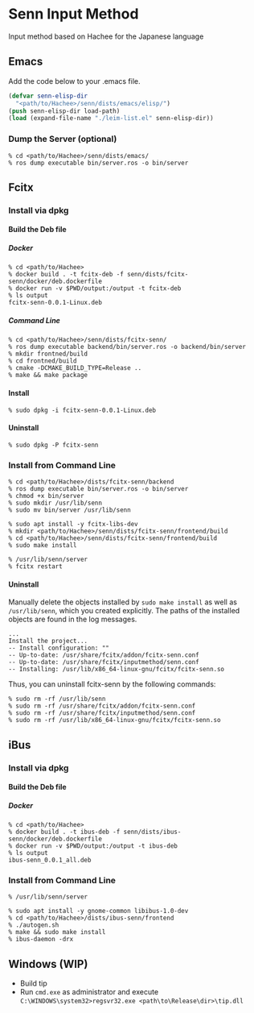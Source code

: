 # Senn Input Method

Input method based on Hachee for the Japanese language

## Emacs

Add the code below to your .emacs file.

```lisp
(defvar senn-elisp-dir
  "<path/to/Hachee>/senn/dists/emacs/elisp/")
(push senn-elisp-dir load-path)
(load (expand-file-name "./leim-list.el" senn-elisp-dir))
```

### Dump the Server (optional)

```
% cd <path/to/Hachee>/senn/dists/emacs/
% ros dump executable bin/server.ros -o bin/server
```

## Fcitx

### Install via dpkg

#### Build the Deb file

##### Docker

```
% cd <path/to/Hachee>
% docker build . -t fcitx-deb -f senn/dists/fcitx-senn/docker/deb.dockerfile
% docker run -v $PWD/output:/output -t fcitx-deb
% ls output
fcitx-senn-0.0.1-Linux.deb
```

##### Command Line

```
% cd <path/to/Hachee>/senn/dists/fcitx-senn/
% ros dump executable backend/bin/server.ros -o backend/bin/server
% mkdir frontned/build
% cd frontned/build
% cmake -DCMAKE_BUILD_TYPE=Release ..
% make && make package
```

#### Install

```
% sudo dpkg -i fcitx-senn-0.0.1-Linux.deb
```

#### Uninstall

```
% sudo dpkg -P fcitx-senn
```

### Install from Command Line

```
% cd <path/to/Hachee>/dists/fcitx-senn/backend
% ros dump executable bin/server.ros -o bin/server
% chmod +x bin/server
% sudo mkdir /usr/lib/senn
% sudo mv bin/server /usr/lib/senn

% sudo apt install -y fcitx-libs-dev
% mkdir <path/to/Hachee>/senn/dists/fcitx-senn/frontend/build
% cd <path/to/Hachee>/senn/dists/fcitx-senn/frontend/build
% sudo make install

% /usr/lib/senn/server
% fcitx restart
```

#### Uninstall

Manually delete the objects installed by `sudo make install` as well as `/usr/lib/senn`, which you created explicitly.
The paths of the installed objects are found in the log messages.

```
...
Install the project...
-- Install configuration: ""
-- Up-to-date: /usr/share/fcitx/addon/fcitx-senn.conf
-- Up-to-date: /usr/share/fcitx/inputmethod/senn.conf
-- Installing: /usr/lib/x86_64-linux-gnu/fcitx/fcitx-senn.so
```

Thus, you can uninstall fcitx-senn by the following commands:

```
% sudo rm -rf /usr/lib/senn
% sudo rm -rf /usr/share/fcitx/addon/fcitx-senn.conf
% sudo rm -rf /usr/share/fcitx/inputmethod/senn.conf
% sudo rm -rf /usr/lib/x86_64-linux-gnu/fcitx/fcitx-senn.so
```

## iBus

### Install via dpkg

#### Build the Deb file

##### Docker

```
% cd <path/to/Hachee>
% docker build . -t ibus-deb -f senn/dists/ibus-senn/docker/deb.dockerfile
% docker run -v $PWD/output:/output -t ibus-deb
% ls output
ibus-senn_0.0.1_all.deb
```

### Install from Command Line

```
% /usr/lib/senn/server

% sudo apt install -y gnome-common libibus-1.0-dev
% cd <path/to/Hachee>/dists/ibus-senn/frontend
% ./autogen.sh
% make && sudo make install
% ibus-daemon -drx
```

## Windows (WIP)

- Build tip
- Run `cmd.exe` as administrator and execute `C:\WINDOWS\system32>regsvr32.exe <path\to\Release\dir>\tip.dll`
